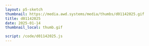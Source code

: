 ```yaml
---
layout: p5-sketch
thumbnail: https://media.awd.systems/media/thumbs/d01142025.gif
title: d01142025
date: 2025-01-14
thumbnail_local: thumb.gif

script: /code/d01142025.js
---
```

